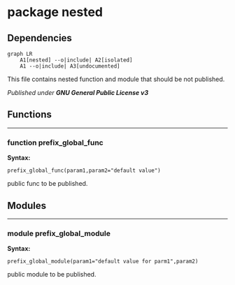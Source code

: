 # package nested

## Dependencies

```mermaid
graph LR
    A1[nested] --o|include| A2[isolated]
    A1 --o|include| A3[undocumented]
```

This file contains nested function and module that should be not published.


*Published under __GNU General Public License v3__*

## Functions

---

### function prefix_global_func

__Syntax:__

```text
prefix_global_func(param1,param2="default value")
```

public func to be published.


## Modules

---

### module prefix_global_module

__Syntax:__

    prefix_global_module(param1="default value for parm1",param2)

public module to be published.


